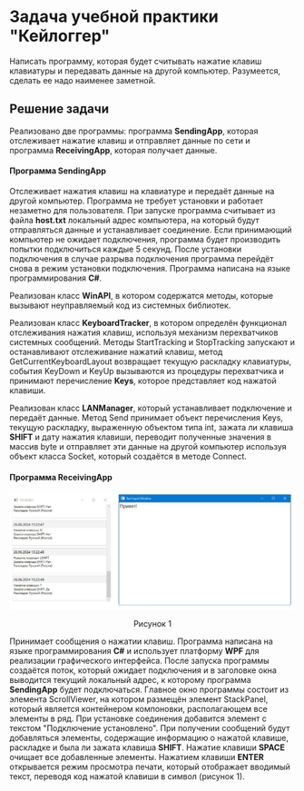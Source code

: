 # Задача учебной практики "Кейлоггер"
Написать программу, которая будет считывать нажатие клавиш клавиатуры и передавать данные на другой компьютер. Разумеется, сделать ее надо наименее заметной.
## Решение задачи
Реализовано две программы: программа **SendingApp**, которая отслеживает нажатие клавиш и отправляет данные по сети и программа **ReceivingApp**, которая получает данные.
#### Программа **SendingApp**
Отслеживает нажатия клавиш на клавиатуре и передаёт данные на другой компьютер. Программа не требует установки и работает незаметно для пользователя. При запуске программа считывает из файла **host.txt** локальный адрес компьютера, на который будут отправляться данные и устанавливает соединение. Если принимающий компьютер не ожидает подключения, программа будет производить попытки подключиться каждые 5 секунд. После установки подключения в случае разрыва подключения программа перейдёт снова в режим установки подключения.
Программа написана на языке программирования **C#**.

Реализован класс **WinAPI**, в котором содержатся методы, которые вызывают неуправляемый код из системных библиотек.

Реализован класс **KeyboardTracker**, в котором определён функционал отслеживания нажатия клавиш, используя механизм перехватчиков системных сообщений. Методы StartTracking и StopTracking запускают и останавливают отслеживание нажатий клавиш, метод GetCurrentKeyboardLayout возвращает текущую раскладку клавиатуры, события KeyDown и KeyUp вызываются из процедуры перехватчика и принимают перечисление **Keys**, которое представляет код нажатой клавиши.

Реализован класс **LANManager**, который устанавливает подключение и передаёт данные. Метод Send принимает объект перечисления Keys, текущую раскладку, выраженную объектом типа int, зажата ли клавиша **SHIFT** и дату нажатия клавиши, переводит полученные значения в массив byte и отправляет эти данные на другой компьютер используя объект класса Socket, который создаётся в методе Connect.
#### Программа **ReceivingApp**
![alt text](1.png "Рисунок 1")
<div align="center">Рисунок 1</div>


Принимает сообщения о нажатии клавиш. Программа написана на языке программирования **C#** и использует платформу **WPF** для реализации графического интерфейса. После запуска программы создаётся поток, который ожидает подключения и в заголовке окна выводится текущий локальный адрес, к которому программа **SendingApp** будет подключаться.
Главное окно программы состоит из элемента ScrollViewer, на котором размещён элемент StackPanel, который является контейнером компоновки, располагающем все элементы в ряд.
При установке соединения добавится элемент с текстом "Подключение установлено". При получении сообщений будут добавляться элементы, содержащие информацию о нажатой клавише, раскладке и была ли зажата клавиша **SHIFT**.
Нажатие клавиши **SPACE** очищает все добавленные элементы.
Нажатием клавиши **ENTER** открывается режим просмотра печати, который отображает вводимый текст, переводя код нажатой клавиши в символ (рисунок 1).